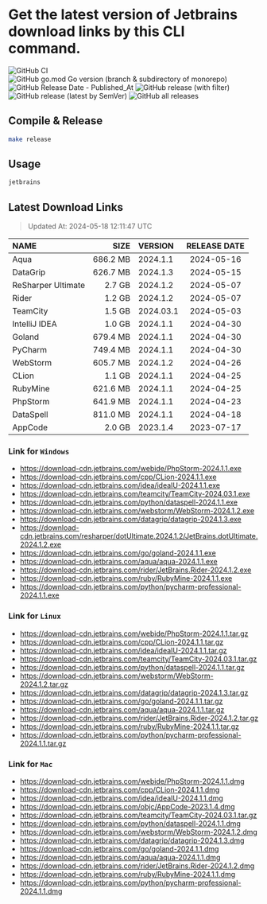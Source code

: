 # Get the latest version of Jetbrains download links by this CLI command.

![GitHub CI](https://github.com/designinlife/jetbrains/actions/workflows/ci.yml/badge.svg)
![GitHub go.mod Go version (branch & subdirectory of monorepo)](https://img.shields.io/github/go-mod/go-version/designinlife/jetbrains/master)
![GitHub Release Date - Published_At](https://img.shields.io/github/release-date/designinlife/jetbrains)
![GitHub release (with filter)](https://img.shields.io/github/v/release/designinlife/jetbrains)
![GitHub release (latest by SemVer)](https://img.shields.io/github/downloads/designinlife/jetbrains/v1.1.10/total)
![GitHub all releases](https://img.shields.io/github/downloads/designinlife/jetbrains/total)

## Compile & Release

```bash
make release
```

## Usage

```bash
jetbrains
```

## Latest Download Links

> Updated At: 2024-05-18 12:11:47 UTC

| NAME | SIZE | VERSION | RELEASE DATE |
| :-- | --: | :-- | :--: |
| Aqua | 686.2 MB | 2024.1.1 | 2024-05-16 |
| DataGrip | 626.7 MB | 2024.1.3 | 2024-05-15 |
| ReSharper Ultimate | 2.7 GB | 2024.1.2 | 2024-05-07 |
| Rider | 1.2 GB | 2024.1.2 | 2024-05-07 |
| TeamCity | 1.5 GB | 2024.03.1 | 2024-05-03 |
| IntelliJ IDEA | 1.0 GB | 2024.1.1 | 2024-04-30 |
| Goland | 679.4 MB | 2024.1.1 | 2024-04-30 |
| PyCharm | 749.4 MB | 2024.1.1 | 2024-04-30 |
| WebStorm | 605.7 MB | 2024.1.2 | 2024-04-26 |
| CLion | 1.1 GB | 2024.1.1 | 2024-04-25 |
| RubyMine | 621.6 MB | 2024.1.1 | 2024-04-25 |
| PhpStorm | 641.9 MB | 2024.1.1 | 2024-04-23 |
| DataSpell | 811.0 MB | 2024.1.1 | 2024-04-18 |
| AppCode | 2.0 GB | 2023.1.4 | 2023-07-17 |

### Link for `Windows`

* <https://download-cdn.jetbrains.com/webide/PhpStorm-2024.1.1.exe>
* <https://download-cdn.jetbrains.com/cpp/CLion-2024.1.1.exe>
* <https://download-cdn.jetbrains.com/idea/ideaIU-2024.1.1.exe>
* <https://download-cdn.jetbrains.com/teamcity/TeamCity-2024.03.1.exe>
* <https://download-cdn.jetbrains.com/python/dataspell-2024.1.1.exe>
* <https://download-cdn.jetbrains.com/webstorm/WebStorm-2024.1.2.exe>
* <https://download-cdn.jetbrains.com/datagrip/datagrip-2024.1.3.exe>
* <https://download-cdn.jetbrains.com/resharper/dotUltimate.2024.1.2/JetBrains.dotUltimate.2024.1.2.exe>
* <https://download-cdn.jetbrains.com/go/goland-2024.1.1.exe>
* <https://download-cdn.jetbrains.com/aqua/aqua-2024.1.1.exe>
* <https://download-cdn.jetbrains.com/rider/JetBrains.Rider-2024.1.2.exe>
* <https://download-cdn.jetbrains.com/ruby/RubyMine-2024.1.1.exe>
* <https://download-cdn.jetbrains.com/python/pycharm-professional-2024.1.1.exe>

### Link for `Linux`

* <https://download-cdn.jetbrains.com/webide/PhpStorm-2024.1.1.tar.gz>
* <https://download-cdn.jetbrains.com/cpp/CLion-2024.1.1.tar.gz>
* <https://download-cdn.jetbrains.com/idea/ideaIU-2024.1.1.tar.gz>
* <https://download-cdn.jetbrains.com/teamcity/TeamCity-2024.03.1.tar.gz>
* <https://download-cdn.jetbrains.com/python/dataspell-2024.1.1.tar.gz>
* <https://download-cdn.jetbrains.com/webstorm/WebStorm-2024.1.2.tar.gz>
* <https://download-cdn.jetbrains.com/datagrip/datagrip-2024.1.3.tar.gz>
* <https://download-cdn.jetbrains.com/go/goland-2024.1.1.tar.gz>
* <https://download-cdn.jetbrains.com/aqua/aqua-2024.1.1.tar.gz>
* <https://download-cdn.jetbrains.com/rider/JetBrains.Rider-2024.1.2.tar.gz>
* <https://download-cdn.jetbrains.com/ruby/RubyMine-2024.1.1.tar.gz>
* <https://download-cdn.jetbrains.com/python/pycharm-professional-2024.1.1.tar.gz>

### Link for `Mac`

* <https://download-cdn.jetbrains.com/webide/PhpStorm-2024.1.1.dmg>
* <https://download-cdn.jetbrains.com/cpp/CLion-2024.1.1.dmg>
* <https://download-cdn.jetbrains.com/idea/ideaIU-2024.1.1.dmg>
* <https://download-cdn.jetbrains.com/objc/AppCode-2023.1.4.dmg>
* <https://download-cdn.jetbrains.com/teamcity/TeamCity-2024.03.1.tar.gz>
* <https://download-cdn.jetbrains.com/python/dataspell-2024.1.1.dmg>
* <https://download-cdn.jetbrains.com/webstorm/WebStorm-2024.1.2.dmg>
* <https://download-cdn.jetbrains.com/datagrip/datagrip-2024.1.3.dmg>
* <https://download-cdn.jetbrains.com/go/goland-2024.1.1.dmg>
* <https://download-cdn.jetbrains.com/aqua/aqua-2024.1.1.dmg>
* <https://download-cdn.jetbrains.com/rider/JetBrains.Rider-2024.1.2.dmg>
* <https://download-cdn.jetbrains.com/ruby/RubyMine-2024.1.1.dmg>
* <https://download-cdn.jetbrains.com/python/pycharm-professional-2024.1.1.dmg>
